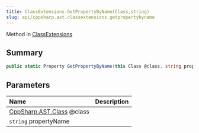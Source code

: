 ```yaml
---
title: ClassExtensions.GetPropertyByName(Class,string)
slug: api/cppsharp.ast.classextensions.getpropertybyname
---
```

Method in [ClassExtensions](/api/cppsharp/ast/classextensions)

## Summary



```csharp
public static Property GetPropertyByName(this Class @class, string propertyName)
```

## Parameters

|Name|Description|
|:---|:---|
|[CppSharp.AST.Class](/api/cppsharp/ast/class) @class||
|`string` propertyName||

